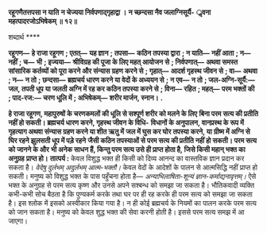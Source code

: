 **रहूगणैतत्तपसा न याति** **न चेज्यया निर्वपणाद्गृहाद्वा ।** **न च्छन्दसा नैव जलाग्निसूर्यै-** **ॢवना महत्पादरजोऽभिषेकम् ॥ १२॥** 

शब्दार्थ **** 

**रहूगण—** **हे राजा रहूगण** **; एतत्—** **यह ज्ञान** **; तपसा—** **कठिन तपस्या द्वारा** **; न याति—** **नहीं आता** **; न—** **नहीं** **; च—** **भी** **; इज्यया—** **श्रीविग्रह की पूजा के लिए महत् आयोजन से** **; निर्वपणात्—** **अथवा समस्त सांसारिक कर्तव्यों को पूरा करने और संन्यास ग्रहण** **करने से** **; गृहात्—** **आदर्श गृहस्थ जीवन से** **; वा—** **अथवा** **; न—** **न तो** **; छन्दसा—** **ब्रह्मचर्य धारण करने या वेदों के अध्ययन से** **; न** **एव—** **न तो** **; जल-अग्नि-सूर्यै:—** **जल, तपती धूप या जलती अग्नि में रह कर कठिन तपस्या करने से** **; विना—** **रहित** **; महत्—** **परम भक्तों की** **; पाद-रज:—** **चरण धूलि में** **; अभिषेकम्—** **शरीर मार्जन, स्नान।** **.** 

**हे राजा रहूगण, महापुरुषों के चरणकमलों की धूलि से सश्पूर्ण शरीर को मलने के लिए** **बिना परम सत्य की प्रतीति नहीं हो सकती। ब्रह्मचर्य धारण करने, गृहस्थ जीवन के विधि-** **विधानों के अनुपालन, वानप्रस्थ के रूप में गृहत्याग अथवा संन्यास ग्रहण करने या शीत ऋतु में** **जल में घुस कर घोर तपस्या करने, या ग्रीष्म में अग्नि से घिर रहने झुलसती धूप में पड़े रहने** **जैसी कठिन तपस्याओं से परम सत्य की प्रतीति नहीं हो सकती। परम सत्य को जानने के और** **भी अनेक साधन हैं, किन्तु परम सत्य उसे ही प्राप्त होता है, जिसे किसी महान् भक्त का अनुग्रह** **प्राप्त हो।** **तात्पर्य :** केवल विशुद्ध भक्त ही किसी को दिव्य आनन्द का वास्तविक ज्ञान प्रदान कर सकता है। *वेदेषु दुर्लभम् अदुर्लभम् आत्म-भक्तौ।* केवल वेदों के आदेशों के पालन से आत्मसिद्धि नहीं प्राप्त हो सकती। मनुष्य को विशुद्ध भक्त के पास पहुँचना होता है— *अन्याभिलाषिता-शून्यं ज्ञान-कर्माद्यनावृत्तम्।*  ऐसे भक्त के अनुग्रह से परम सत्य कृष्ण और उनसे अपने सश्बन्ध को समझा जा सकता है। भौतिकवादी व्यक्ति कभी-कभी सोच बैठता है कि पुण्यकर्म करके तथा घर पर ही रह करके ही परम सत्य को समझा जा सकता है। इस श्लोक में इसको अस्वीकार किया गया है। न ही कोई ब्रह्मचर्य के नियमों का पालन करके परम सत्य को जान सकता है। मनुष्य को केवल शुद्ध भक्त की सेवा करनी होती है। इससे परम सत्य समझ में आ जाएगा।  